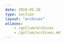 ```yaml
---
date: 2019-05-28
type: section
layout: "archives"
aliases:
    - /gollum/archives
    - /gollum/archives.md
---
```

